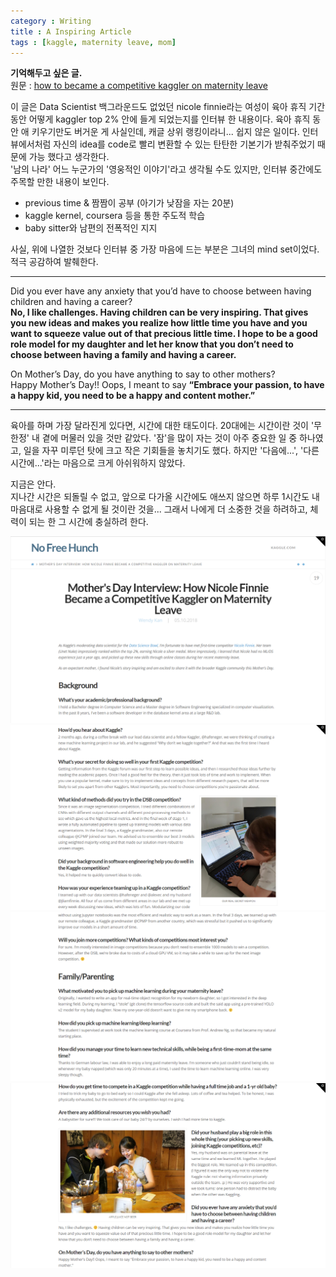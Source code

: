 ```yaml
---
category : Writing
title : A Inspiring Article
tags : [kaggle, maternity leave, mom]
---
```


**기억해두고 싶은 글.**     
원문 : [how to became a competitive kaggler on maternity leave](http://blog.kaggle.com/2018/05/10/mothers-day-interview-how-nicole-finnie-became-a-competitive-kaggler-on-maternity-leave/)      
 
이 글은 Data Scientist 백그라운드도 없었던 nicole finnie라는 여성이 육아 휴직 기간 동안 어떻게 kaggler top 2% 안에 들게 되었는지를 인터뷰 한 내용이다. 육아 휴직 동안 애 키우기만도 버거운 게 사실인데, 캐글 상위 랭킹이라니... 쉽지 않은 일이다. 인터뷰에서처럼 자신의 idea를 code로 빨리 변환할 수 있는 탄탄한 기본기가 받춰주었기 때문에 가능 했다고 생각한다.    
'남의 나라' 어느 누군가의 '영웅적인 이야기'라고 생각될 수도 있지만, 인터뷰 중간에도 주목할 만한 내용이 보인다.  
- previous time & 짬짬이 공부 (아기가 낮잠을 자는 20분)  
- kaggle kernel, coursera 등을 통한 주도적 학습  
- baby sitter와 남편의 전폭적인 지지

사실, 위에 나열한 것보다 인터뷰 중 가장 마음에 드는 부분은 그녀의 mind set이었다. 적극 공감하여 발췌한다.
   
---   

Did you ever have any anxiety that you’d have to choose between having children and having a career?  
**No, I like challenges. Having children can be very inspiring. That gives you new ideas and makes you realize how little time you have and you want to squeeze value out of that precious little time. I hope to be a good role model for my daughter and let her know that you don’t need to choose between having a family and having a career.**

On Mother’s Day, do you have anything to say to other mothers?  
Happy Mother’s Day!! Oops, I meant to say **“Embrace your passion, to have a happy kid, you need to be a happy and content mother.”**
  
---  

육아를 하며 가장 달라진게 있다면, 시간에 대한 태도이다. 20대에는 시간이란 것이 '무한정' 내 곁에 머물러 있을 것만 같았다. '잠'을 많이 자는 것이 아주 중요한 일 중 하나였고, 일을 자꾸 미루던 탓에 크고 작은 기회들을 놓치기도 했다. 하지만 '다음에...', '다른 시간에...'라는 마음으로 크게 아쉬워하지 않았다.   

지금은 안다.  
지나간 시간은 되돌릴 수 없고, 앞으로 다가올 시간에도 애쓰지 않으면 하루 1시간도 내 마음대로 사용할 수 없게 될 것이란 것을... 그래서 나에게 더 소중한 것을 하려하고, 체력이 되는 한 그 시간에 충실하려 한다.  


![no_free_hunch1](/assets/img/no_free_hunch1.png)  
![no_free_hunch2](/assets/img/no_free_hunch2.png)  
![no_free_hunch3](/assets/img/no_free_hunch3.png)  
![no_free_hunch4](/assets/img/no_free_hunch4.png)  

